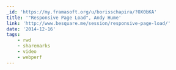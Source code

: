 ```yaml
---
_id: 'https://my.framasoft.org/u/borisschapira/?OX0bKA'
title: '"Responsive Page Load", Andy Hume'
link: 'http://www.besquare.me/session/responsive-page-load/'
date: '2014-12-16'
tags:
    - rwd
    - sharemarks
    - video
    - webperf
---
```


<div class="markdown"><p></p></div>
